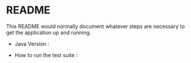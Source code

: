 # README

This README would normally document whatever steps are necessary to get the
application up and running.


* Java Version :

* How to run the test suite : 
